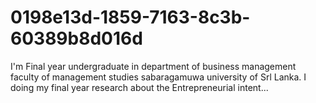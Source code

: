 # 0198e13d-1859-7163-8c3b-60389b8d016d
I'm Final year undergraduate in department of business management faculty of management studies sabaragamuwa university of Srl Lanka. I doing my final year research about the Entrepreneurial intent...

